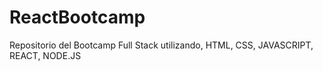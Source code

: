 # ReactBootcamp
Repositorio del Bootcamp Full Stack utilizando, HTML, CSS, JAVASCRIPT, REACT, NODE.JS
